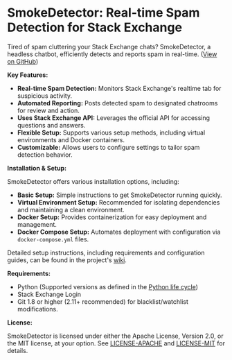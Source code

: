 # SmokeDetector: Real-time Spam Detection for Stack Exchange

Tired of spam cluttering your Stack Exchange chats? SmokeDetector, a headless chatbot, efficiently detects and reports spam in real-time. ([View on GitHub](https://github.com/Charcoal-SE/SmokeDetector))

**Key Features:**

*   **Real-time Spam Detection:** Monitors Stack Exchange's realtime tab for suspicious activity.
*   **Automated Reporting:** Posts detected spam to designated chatrooms for review and action.
*   **Uses Stack Exchange API:** Leverages the official API for accessing questions and answers.
*   **Flexible Setup:** Supports various setup methods, including virtual environments and Docker containers.
*   **Customizable:** Allows users to configure settings to tailor spam detection behavior.

**Installation & Setup:**

SmokeDetector offers various installation options, including:

*   **Basic Setup:** Simple instructions to get SmokeDetector running quickly.
*   **Virtual Environment Setup:** Recommended for isolating dependencies and maintaining a clean environment.
*   **Docker Setup:** Provides containerization for easy deployment and management.
*   **Docker Compose Setup:** Automates deployment with configuration via `docker-compose.yml` files.

Detailed setup instructions, including requirements and configuration guides, can be found in the project's [wiki](https://charcoal-se.org/smokey).

**Requirements:**

*   Python (Supported versions as defined in the [Python life cycle](https://devguide.python.org/versions/))
*   Stack Exchange Login
*   Git 1.8 or higher (2.11+ recommended) for blacklist/watchlist modifications.

**License:**

SmokeDetector is licensed under either the Apache License, Version 2.0, or the MIT license, at your option. See [LICENSE-APACHE](LICENSE-APACHE) and [LICENSE-MIT](LICENSE-MIT) for details.